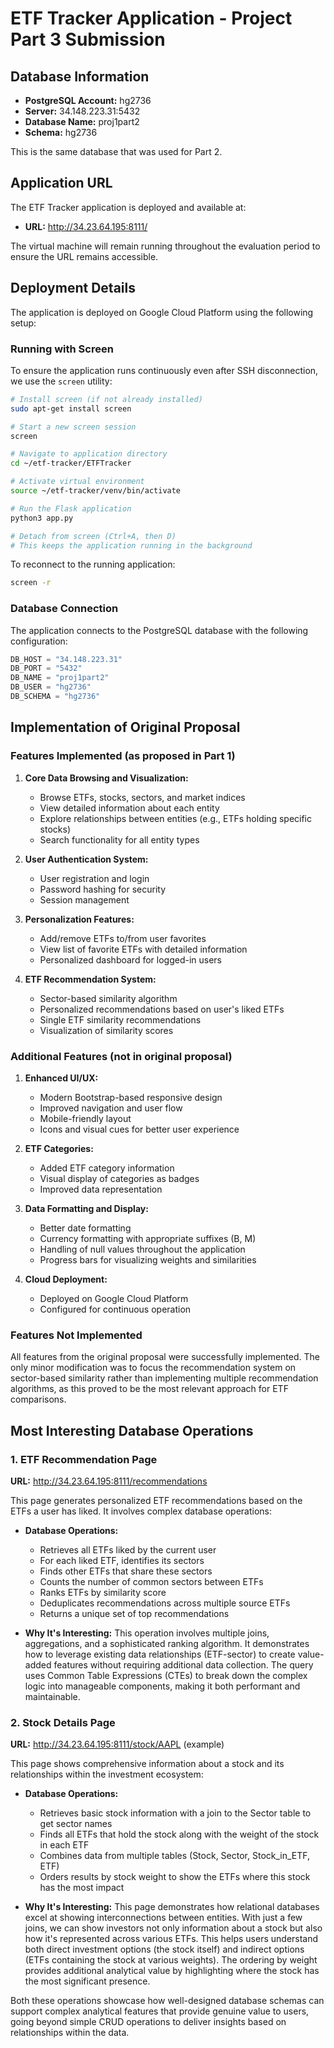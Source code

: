 # ETF Tracker Application - Project Part 3 Submission

## Database Information
- **PostgreSQL Account:** hg2736
- **Server:** 34.148.223.31:5432
- **Database Name:** proj1part2
- **Schema:** hg2736

This is the same database that was used for Part 2.

## Application URL
The ETF Tracker application is deployed and available at:
- **URL:** http://34.23.64.195:8111/

The virtual machine will remain running throughout the evaluation period to ensure the URL remains accessible.

## Deployment Details
The application is deployed on Google Cloud Platform using the following setup:

### Running with Screen
To ensure the application runs continuously even after SSH disconnection, we use the `screen` utility:

```bash
# Install screen (if not already installed)
sudo apt-get install screen

# Start a new screen session
screen

# Navigate to application directory
cd ~/etf-tracker/ETFTracker

# Activate virtual environment
source ~/etf-tracker/venv/bin/activate

# Run the Flask application
python3 app.py

# Detach from screen (Ctrl+A, then D)
# This keeps the application running in the background
```

To reconnect to the running application:
```bash
screen -r
```

### Database Connection
The application connects to the PostgreSQL database with the following configuration:
```python
DB_HOST = "34.148.223.31"
DB_PORT = "5432"
DB_NAME = "proj1part2"
DB_USER = "hg2736"
DB_SCHEMA = "hg2736"
```

## Implementation of Original Proposal

### Features Implemented (as proposed in Part 1)
1. **Core Data Browsing and Visualization:**
   - Browse ETFs, stocks, sectors, and market indices
   - View detailed information about each entity
   - Explore relationships between entities (e.g., ETFs holding specific stocks)
   - Search functionality for all entity types

2. **User Authentication System:**
   - User registration and login
   - Password hashing for security
   - Session management

3. **Personalization Features:**
   - Add/remove ETFs to/from user favorites
   - View list of favorite ETFs with detailed information
   - Personalized dashboard for logged-in users

4. **ETF Recommendation System:**
   - Sector-based similarity algorithm
   - Personalized recommendations based on user's liked ETFs
   - Single ETF similarity recommendations
   - Visualization of similarity scores

### Additional Features (not in original proposal)
1. **Enhanced UI/UX:**
   - Modern Bootstrap-based responsive design
   - Improved navigation and user flow
   - Mobile-friendly layout
   - Icons and visual cues for better user experience

2. **ETF Categories:**
   - Added ETF category information
   - Visual display of categories as badges
   - Improved data representation

3. **Data Formatting and Display:**
   - Better date formatting
   - Currency formatting with appropriate suffixes (B, M)
   - Handling of null values throughout the application
   - Progress bars for visualizing weights and similarities

4. **Cloud Deployment:**
   - Deployed on Google Cloud Platform
   - Configured for continuous operation

### Features Not Implemented
All features from the original proposal were successfully implemented. The only minor modification was to focus the recommendation system on sector-based similarity rather than implementing multiple recommendation algorithms, as this proved to be the most relevant approach for ETF comparisons.

## Most Interesting Database Operations

### 1. ETF Recommendation Page
**URL:** http://34.23.64.195:8111/recommendations

This page generates personalized ETF recommendations based on the ETFs a user has liked. It involves complex database operations:

- **Database Operations:** 
  - Retrieves all ETFs liked by the current user
  - For each liked ETF, identifies its sectors
  - Finds other ETFs that share these sectors
  - Counts the number of common sectors between ETFs
  - Ranks ETFs by similarity score
  - Deduplicates recommendations across multiple source ETFs
  - Returns a unique set of top recommendations

- **Why It's Interesting:**
  This operation involves multiple joins, aggregations, and a sophisticated ranking algorithm. It demonstrates how to leverage existing data relationships (ETF-sector) to create value-added features without requiring additional data collection. The query uses Common Table Expressions (CTEs) to break down the complex logic into manageable components, making it both performant and maintainable.

### 2. Stock Details Page
**URL:** http://34.23.64.195:8111/stock/AAPL (example)

This page shows comprehensive information about a stock and its relationships within the investment ecosystem:

- **Database Operations:**
  - Retrieves basic stock information with a join to the Sector table to get sector names
  - Finds all ETFs that hold the stock along with the weight of the stock in each ETF
  - Combines data from multiple tables (Stock, Sector, Stock_in_ETF, ETF)
  - Orders results by stock weight to show the ETFs where this stock has the most impact

- **Why It's Interesting:**
  This page demonstrates how relational databases excel at showing interconnections between entities. With just a few joins, we can show investors not only information about a stock but also how it's represented across various ETFs. This helps users understand both direct investment options (the stock itself) and indirect options (ETFs containing the stock at various weights). The ordering by weight provides additional analytical value by highlighting where the stock has the most significant presence.

Both these operations showcase how well-designed database schemas can support complex analytical features that provide genuine value to users, going beyond simple CRUD operations to deliver insights based on relationships within the data.
